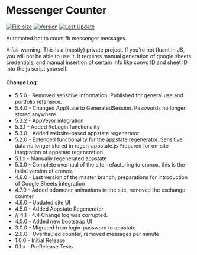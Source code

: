 # Messenger Counter
[![File size](https://img.shields.io/github/repo-size/vakkendwarf/msgctr-public)](https://img.shields.io/github/repo-size/vakkendwarf/msgctr-public)
[![Version](https://img.shields.io/github/package-json/v/vakkendwarf/msgctr-public)](https://img.shields.io/github/package-json/v/vakkendwarf/msgctr-public)
[![Last Update](https://img.shields.io/github/last-commit/vakkendwarf/msgctr-public)](https://img.shields.io/github/last-commit/vakkendwarf/msgctr-public)

Automated bot to count fb messenger messages.

A fair warning: This is a (mostly) private project. If you're not fluent in JS, you will not be able to use it.
It requires manual generation of google sheets credentials, and manual insertion of certain info like convo ID and sheet ID into the js script yourself.

#### Change Log:
- 5.5.0 - Removed sensitive information. Published for general use and portfolio reference.
- 5.4.0 - Changed AppState to GeneratedSession. Passwords no longer stored anywhere.
- 5.3.2 - AppVeyor integration
- 5.3.1 - Added ReLogin functionality
- 5.3.0 - Added website-based appstate regenerator
- 5.2.0 - Extended functionality for the appstate regenerator. Sensitive data no longer stored in regen-appstate.js Prepared for on-site integration of appstate regeneration.
- 5.1.x - Manually regenerated appstate
- 5.0.0 - Complete overhaul of the site, refactoring to cronox, this is the initial version of cronox.
- 4.8.0 - Last version of the master branch, preparations for introduction of Google Sheets integration
- 4.7.0 - Added odometer animations to the site, removed the exchange counter
- 4.6.0 - Updated site UI
- 4.5.0 - Added Appstate Regenerator
- // 4.1 - 4.4 Change log was corrupted.
- 4.0.0 - Added new bootstrap UI
- 3.0.0 - Migrated from login-password to appstate
- 2.0.0 - Overhauled counter, removed messages per minute
- 1.0.0 - Initial Release
- 0.1.x - PreRelease Tests
